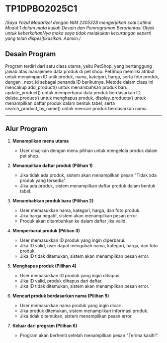 # TP1DPBO2025C1

/*Saya Yazid Madarizel dengan NIM 2305328 mengerjakan
 soal Latihal Modul 1 dalam mata kuliah Desain dan Pemrograman Berorientasi Objek
untuk keberkahanNya maka saya tidak melakukan kecurangan seperti yang telah dispesifikasikan. Aamiin.*/

## **Desain Program**  
Program terdiri dari satu class utama, yaitu PetShop, yang bertanggung jawab atas manajemen data produk di pet shop. PetShop memiliki atribut untuk menyimpan ID unik produk, nama, kategori, harga, serta foto produk, dengan _next_id sebagai penanda ID berikutnya. Metode dalam class ini mencakup add_product() untuk menambahkan produk baru, update_product() untuk memperbarui data produk berdasarkan ID, delete_product() untuk menghapus produk, display_products() untuk menampilkan daftar produk dalam bentuk tabel, serta search_product_by_name() untuk mencari produk berdasarkan nama.  

---

## **Alur Program**  
1. **Menampilkan menu utama**  
   - User disajikan dengan menu pilihan untuk mengelola produk dalam pet shop.  

2. **Menampilkan daftar produk (Pilihan 1)**  
   - Jika tidak ada produk, sistem akan menampilkan pesan "Tidak ada produk yang tersedia".  
   - Jika ada produk, sistem menampilkan daftar produk dalam bentuk tabel.  

3. **Menambahkan produk baru (Pilihan 2)**  
   - User memasukkan nama, kategori, harga, dan foto produk.  
   - Jika harga negatif, sistem akan menampilkan pesan error.  
   - Produk akan ditambahkan ke dalam daftar jika valid.  

4. **Memperbarui produk (Pilihan 3)**  
   - User memasukkan ID produk yang ingin diperbarui.  
   - Jika ID valid, user dapat mengubah nama, kategori, harga, dan foto produk.  
   - Jika ID tidak ditemukan, sistem akan menampilkan pesan error.  

5. **Menghapus produk (Pilihan 4)**  
   - User memasukkan ID produk yang ingin dihapus.  
   - Jika ID valid, produk dihapus dari daftar.  
   - Jika ID tidak ditemukan, sistem akan menampilkan pesan error.  

6. **Mencari produk berdasarkan nama (Pilihan 5)**  
   - User memasukkan nama produk yang ingin dicari.  
   - Jika produk ditemukan, sistem menampilkan informasi produk.  
   - Jika tidak ditemukan, sistem menampilkan pesan error.  

7. **Keluar dari program (Pilihan 6)**  
   - Program akan berhenti setelah menampilkan pesan "Terima kasih!".  
